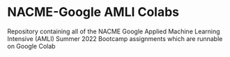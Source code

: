# NACME-Google AMLI Colabs
Repository containing all of the NACME Google Applied Machine Learning Intensive (AMLI) Summer 2022 Bootcamp assignments which are runnable on Google Colab
